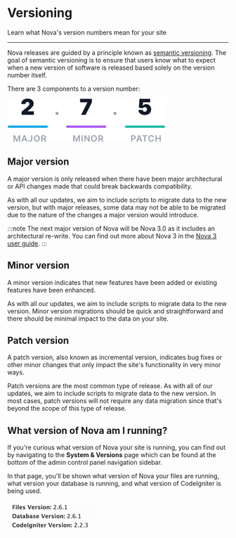 # Versioning

Learn what Nova's version numbers mean for your site

---

Nova releases are guided by a principle known as [semantic versioning](http://semver.org). The goal of semantic versioning is to ensure that users know what to expect when a new version of software is released based solely on the version number itself.

There are 3 components to a version number:

![Version numbers](/images/docs/2.6/versioning/version-number.png)

## Major version

A major version is only released when there have been major architectural or API changes made that could break backwards compatibility.

As with all our updates, we aim to include scripts to migrate data to the new version, but with major releases, some data may not be able to be migrated due to the nature of the changes a major version would introduce.

:::note
The next major version of Nova will be Nova 3.0 as it includes an architectural re-write. You can find out more about Nova 3 in the [Nova 3 user guide](/docs/3.0/introduction).
:::

## Minor version

A minor version indicates that new features have been added or existing features have been enhanced.

As with all our updates, we aim to include scripts to migrate data to the new version. Minor version migrations should be quick and straightforward and there should be minimal impact to the data on your site.

## Patch version

A patch version, also known as incremental version, indicates bug fixes or other minor changes that only impact the site's functionality in very minor ways.

Patch versions are the most common type of release. As with all of our updates, we aim to include scripts to migrate data to the new version. In most cases, patch versions will not require any data migration since that's beyond the scope of this type of release.

## What version of Nova am I running?

If you're curious what version of Nova your site is running, you can find out by navigating to the **System & Versions** page which can be found at the bottom of the admin control panel navigation sidebar.

In that page, you'll be shown what version of Nova your files are running, what version your database is running, and what version of CodeIgniter is being used.

![System versions](/images/docs/2.6/upgrade-guide/versions.png)
